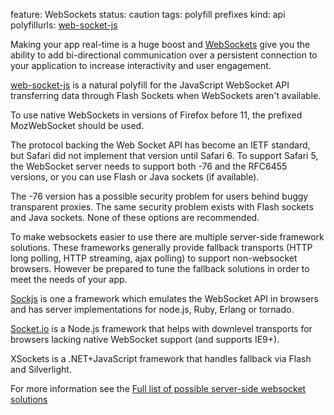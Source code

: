 feature: WebSockets
status: caution
tags: polyfill prefixes
kind: api
polyfillurls: [web-socket-js](https://github.com/gimite/web-socket-js)

Making your app real-time is a huge boost and [WebSockets](http://dev.w3.org/html5/websockets/) give you the ability to add bi-directional communication over a persistent connection to your application to increase interactivity and user engagement.

[web-socket-js](https://github.com/gimite/web-socket-js) is a natural polyfill for the JavaScript WebSocket API transferring data through Flash Sockets when WebSockets aren't available.

To use native WebSockets in versions of Firefox before 11, the prefixed MozWebSocket should be used.

The protocol backing the Web Socket API has become an IETF standard, but Safari did not implement that version until Safari 6. To support Safari 5, the WebSocket server needs to support both -76 and the RFC6455 versions, or you can use Flash or Java sockets (if available).

The -76 version has a possible security problem for users behind buggy transparent proxies. The same security problem exists with Flash sockets and Java sockets. None of these options are recommended.

To make websockets easier to use there are multiple server-side framework solutions. These frameworks generally provide fallback transports (HTTP long polling, HTTP streaming, ajax polling) to support non-websocket browsers. However be prepared to tune the fallback solutions in order to meet the needs of your app.

[Sockjs](https://github.com/sockjs) is one a framework which emulates the WebSocket API in browsers and has server implementations for node.js, Ruby, Erlang or tornado.

[Socket.io](https://socket.io/) is a Node.js framework that helps with downlevel transports for browsers lacking native WebSocket support (and supports IE9+).

XSockets is a .NET+JavaScript framework that handles fallback via Flash and Silverlight.

For more information see the [Full list of possible server-side websocket solutions](http://www.leggetter.co.uk/real-time-web-technologies-guide#self-hosted)
